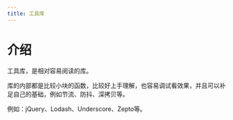 ```yaml
---
title: 工具库
---
```


# 介绍
工具库，是相对容易阅读的库。

库的内部都是比较小块的函数，比较好上手理解，也容易调试看效果，并且可以补足自己的基础，例如节流、防抖、深拷贝等。

例如：jQuery、Lodash、Underscore、Zepto等。